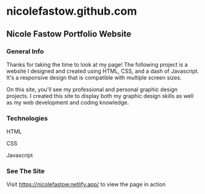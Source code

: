 # nicolefastow.github.com
## Nicole Fastow Portfolio Website

### General Info
Thanks for taking the time to look at my page! The following project is a website I designed and created using HTML, CSS, and a dash of Javascript. It's a responsive design that is compatible with multiple screen sizes.

On this site, you'll see my professional and personal graphic design projects. I created this site to display both my graphic design skills as well as my web development and coding knowledge.

### Technologies
HTML

CSS

Javascript

### See The Site
Visit https://nicolefastow.netlify.app/ to view the page in action
